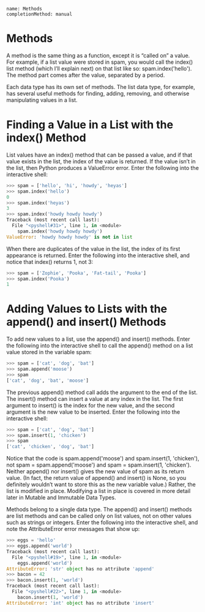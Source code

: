 ```ngMeta
name: Methods
completionMethod: manual
```
# Methods
A method is the same thing as a function, except it is “called on” a value. For example, if a list value were stored in spam, you would call the index() list method (which I’ll explain next) on that list like so: spam.index('hello'). The method part comes after the value, separated by a period.

Each data type has its own set of methods. The list data type, for example, has several useful methods for finding, adding, removing, and otherwise manipulating values in a list.

# Finding a Value in a List with the index() Method
List values have an index() method that can be passed a value, and if that value exists in the list, the index of the value is returned. If the value isn’t in the list, then Python produces a ValueError error. Enter the following into the interactive shell:

```python
>>> spam = ['hello', 'hi', 'howdy', 'heyas']
>>> spam.index('hello')
0
>>> spam.index('heyas')
3
>>> spam.index('howdy howdy howdy')
Traceback (most recent call last):
  File "<pyshell#31>", line 1, in <module>
    spam.index('howdy howdy howdy')
ValueError: 'howdy howdy howdy' is not in list
```
When there are duplicates of the value in the list, the index of its first appearance is returned. Enter the following into the interactive shell, and notice that index() returns 1, not 3:

```python
>>> spam = ['Zophie', 'Pooka', 'Fat-tail', 'Pooka']
>>> spam.index('Pooka')
1
```
# Adding Values to Lists with the append() and insert() Methods
To add new values to a list, use the append() and insert() methods. Enter the following into the interactive shell to call the append() method on a list value stored in the variable spam:

```python
>>> spam = ['cat', 'dog', 'bat']
>>> spam.append('moose')
>>> spam
['cat', 'dog', 'bat', 'moose']
```
The previous append() method call adds the argument to the end of the list. The insert() method can insert a value at any index in the list. The first argument to insert() is the index for the new value, and the second argument is the new value to be inserted. Enter the following into the interactive shell:

```python
>>> spam = ['cat', 'dog', 'bat']
>>> spam.insert(1, 'chicken')
>>> spam
['cat', 'chicken', 'dog', 'bat']
```
Notice that the code is spam.append('moose') and spam.insert(1, 'chicken'), not spam = spam.append('moose') and spam = spam.insert(1, 'chicken'). Neither append() nor insert() gives the new value of spam as its return value. (In fact, the return value of append() and insert() is None, so you definitely wouldn’t want to store this as the new variable value.) Rather, the list is modified in place. Modifying a list in place is covered in more detail later in Mutable and Immutable Data Types.

Methods belong to a single data type. The append() and insert() methods are list methods and can be called only on list values, not on other values such as strings or integers. Enter the following into the interactive shell, and note the AttributeError error messages that show up:

```python
>>> eggs = 'hello'
>>> eggs.append('world')
Traceback (most recent call last):
  File "<pyshell#19>", line 1, in <module>
    eggs.append('world')
AttributeError: 'str' object has no attribute 'append'
>>> bacon = 42
>>> bacon.insert(1, 'world')
Traceback (most recent call last):
  File "<pyshell#22>", line 1, in <module>
    bacon.insert(1, 'world')
AttributeError: 'int' object has no attribute 'insert'
```

